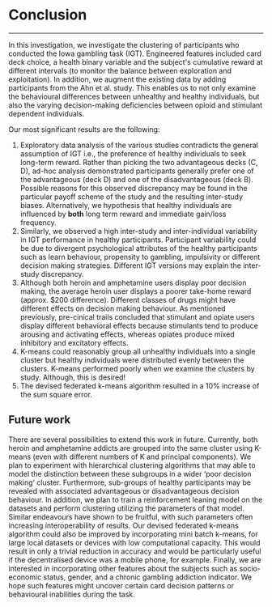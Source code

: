 # Conclusion 
---
In this investigation, we investigate the clustering of participants who conducted the Iowa gambling task (IGT). Engineered features included card deck choice, a health binary variable and the subject's cumulative reward at different intervals (to monitor the balance between exploration and exploitation). In addition, we augment the existing data by adding participants from the Ahn et al. study. This enables us to not only examine the behavioural differences between unhealthy and healthy individuals, but also the varying decision-making deficiencies between opioid and stimulant dependent individuals.  

Our most significant results are the following: 
1. Exploratory data analysis of the various studies contradicts the general assumption of IGT i.e., the preference of healthy individuals to seek long-term reward. Rather than picking the two advantageous decks (C, D), ad-hoc analysis demonstrated participants generally prefer one of the advantageous (deck D) and one of the disadvantageous (deck B). Possible reasons for this observed discrepancy may be found in the particular payoff scheme of the study and  the resulting inter-study biases. Alternatively, we  hypothesis that healthy individuals are influenced by **both** long term reward and immediate gain/loss frequency.
2. Similarly, we observed a high inter-study and inter-individual variability in IGT performance in healthy participants. Participant variability could be due to divergent psychological attributes of the healthy participants such as learn behaviour, propensity to gambling, impulsivity or different decision making strategies. Different IGT versions may explain the inter-study discrepancy. 
3. Although both heroin and amphetamine users display poor decision making, the average heroin user displays a poorer take-home reward (approx. $200 difference).  Different classes of drugs might have different effects on decision making behaviour. As mentioned previously,  pre-cinical trails concluded that stimulant and opiate users display different behavioral effects because stimulants tend to produce arousing and activating effects, whereas opiates produce mixed inhibitory and excitatory effects.
3. K-means could reasonably group all unhealthy individuals into a single cluster but healthy individuals were distributed evenly between the clusters. K-means performed poorly when we examine the clusters by study. Although, this is desired!
4. The devised federated k-means algorithm  resulted in a 10% increase of the sum square error.

## Future work
There are several possibilities to extend this work in future. Currently, both heroin and amphetamine addicts are grouped into the same cluster using K-means (even with different numbers of K and principal components).  We plan to experiment with hierarchical clustering algorithms that may able to model the distinction between these subgroups in a wider ‘poor decision making’ cluster. Furthermore, sub-groups of healthy participants may be revealed with associated advantageous or disadvantageous decision behaviour. 
In addition, we plan to train a reinforcement leaning model on the datasets and perform clustering utilizing the parameters of that model.  Similar endeavours have shown to be fruitful, with such parameters often increasing interoperability of results. Our devised federated k-means algorithm could also be improved by incorporating mini batch k-means, for large local datasets or devices with low computational capacity. This would result in only a trivial reduction in accuracy and would be particularly useful if the decentralised device was a mobile phone, for example. Finally, we are interested in incorporating other features about the subjects such as socio-economic status,  gender, and a chronic gambling addiction indicator. We hope such features might uncover certain card decision patterns or behavioural inabilities during the task.
